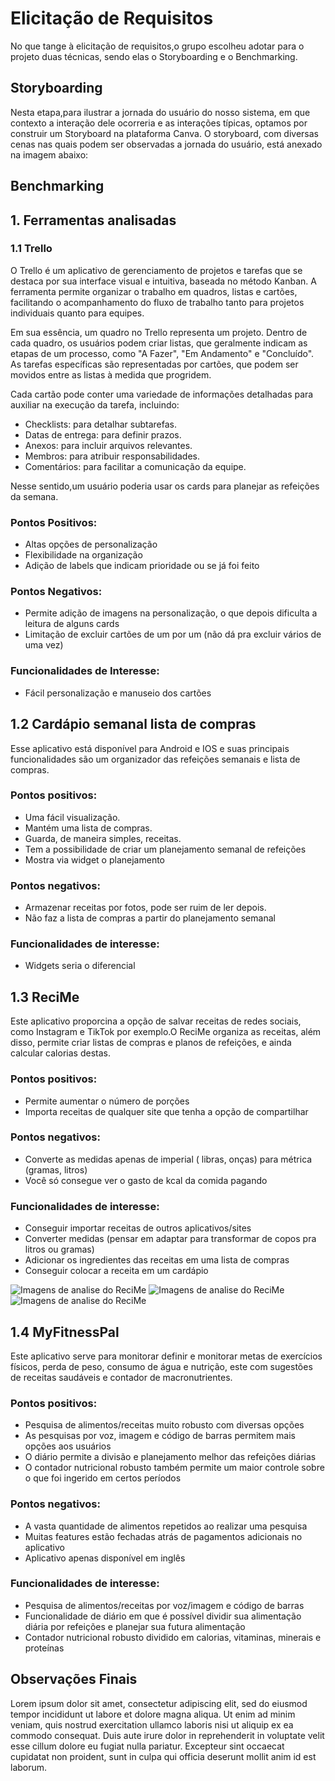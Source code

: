# Elicitação de Requisitos

No que tange à elicitação de requisitos,o grupo escolheu adotar para o projeto duas técnicas, sendo elas o Storyboarding e o Benchmarking.


## Storyboarding

Nesta etapa,para ilustrar a jornada do usuário do nosso sistema, em que contexto a interação dele ocorreria e as interações típicas, optamos por construir um Storyboard na plataforma Canva. O storyboard, com diversas cenas nas quais podem ser observadas a jornada do usuário, está anexado na imagem abaixo:


## Benchmarking
## 1. Ferramentas analisadas

### 1.1 Trello

O Trello é um aplicativo de gerenciamento de projetos e tarefas que se destaca por sua interface visual e intuitiva, baseada no método Kanban. A ferramenta permite organizar o trabalho em quadros, listas e cartões, facilitando o acompanhamento do fluxo de trabalho tanto para projetos individuais quanto para equipes.

Em sua essência, um quadro no Trello representa um projeto. Dentro de cada quadro, os usuários podem criar listas, que geralmente indicam as etapas de um processo, como "A Fazer", "Em Andamento" e "Concluído". As tarefas específicas são representadas por cartões, que podem ser movidos entre as listas à medida que progridem.

Cada cartão pode conter uma variedade de informações detalhadas para auxiliar na execução da tarefa, incluindo:

- Checklists: para detalhar subtarefas.
- Datas de entrega: para definir prazos.
- Anexos: para incluir arquivos relevantes.
- Membros: para atribuir responsabilidades.
- Comentários: para facilitar a comunicação da equipe.

Nesse sentido,um usuário poderia usar os cards para planejar as refeições da semana.


### Pontos Positivos:

- Altas opções de personalização  
- Flexibilidade na organização  
- Adição de labels que indicam prioridade ou se já foi feito  


 ### Pontos Negativos:

- Permite adição de imagens na personalização, o que depois dificulta a leitura de alguns cards  
- Limitação de excluir cartões de um por um (não dá pra excluir vários de uma vez)  

 ### Funcionalidades de Interesse:

- Fácil personalização e manuseio dos cartões


## 1.2 Cardápio semanal lista de compras 

Esse aplicativo está disponível para Android e IOS e suas principais funcionalidades são um organizador das refeições semanais e lista de compras.
   
### Pontos positivos: 

- Uma fácil visualização. 
- Mantém uma lista de compras. 
- Guarda, de maneira simples, receitas. 
- Tem a possibilidade de criar um planejamento semanal de refeições 
- Mostra via widget o planejamento

### Pontos negativos: 

- Armazenar receitas por fotos, pode ser ruim de ler depois. 
- Não faz a lista de compras a partir do planejamento semanal

### Funcionalidades de interesse:

- Widgets seria o diferencial



## 1.3 ReciMe

Este aplicativo proporcina a opção de salvar receitas de redes sociais, como Instagram e TikTok por exemplo.O ReciMe organiza as receitas, além disso, permite criar listas de compras e planos de refeições, e ainda calcular calorias destas.

### Pontos positivos:

- Permite aumentar o número de porções
- Importa receitas de qualquer site que tenha a opção de compartilhar

### Pontos negativos: 

- Converte as medidas apenas  de imperial ( libras, onças) para métrica (gramas, litros) 
- Você só consegue ver o gasto de kcal da comida pagando

### Funcionalidades de interesse:

- Conseguir importar receitas de outros aplicativos/sites 
- Converter medidas (pensar em adaptar para transformar de copos pra litros ou gramas) 
- Adicionar os ingredientes das receitas em uma lista de compras 
- Conseguir colocar a receita em um cardápio

![Imagens de analise do ReciMe](./Imagens/ReciMe1.jpg) ![Imagens de analise do ReciMe](./Imagens/ReciMe2.jpg) ![Imagens de analise do ReciMe](./Imagens/ReciMe2.jpg) 


## 1.4 MyFitnessPal

Este aplicativo serve para monitorar definir e monitorar metas de exercícios físicos, perda de peso, consumo de água e nutrição, este com sugestões de receitas saudáveis e contador de macronutrientes.

### Pontos positivos:
- Pesquisa de alimentos/receitas muito robusto com diversas opções
- As pesquisas por voz, imagem e código de barras permitem mais opções aos usuários
- O diário permite a divisão e planejamento melhor das refeições diárias
- O contador nutricional robusto também permite um maior controle sobre o que foi ingerido em certos períodos


### Pontos negativos:

- A vasta quantidade de alimentos repetidos ao realizar uma pesquisa
- Muitas features estão fechadas atrás de pagamentos adicionais no aplicativo
- Aplicativo apenas disponível em inglês

### Funcionalidades de interesse:
- Pesquisa de alimentos/receitas por voz/imagem e código de barras
- Funcionalidade de diário em que é possível dividir sua alimentação diária por refeições e planejar sua futura alimentação
- Contador nutricional robusto dividido em calorias, vitaminas, minerais e proteínas


## Observações Finais

Lorem ipsum dolor sit amet, consectetur adipiscing elit, sed do eiusmod tempor incididunt ut labore et dolore magna aliqua. Ut enim ad minim veniam, quis nostrud exercitation ullamco laboris nisi ut aliquip ex ea commodo consequat. Duis aute irure dolor in reprehenderit in voluptate velit esse cillum dolore eu fugiat nulla pariatur. Excepteur sint occaecat cupidatat non proident, sunt in culpa qui officia deserunt mollit anim id est laborum.


























